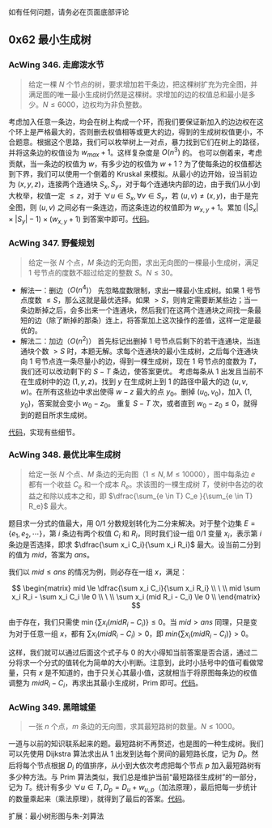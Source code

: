 如有任何问题，请务必在页面底部评论

## 0x62 最小生成树

### AcWing 346. 走廊泼水节

> 给定一棵 $N$ 个节点的树，要求增加若干条边，把这棵树扩充为完全图，并满足图的唯一最小生成树仍然是这棵树。求增加的边的权值总和最小是多少。$N \le 6000$，边权均为非负整数。

考虑加入任意一条边，均会在树上构成一个环，而我们要保证新加入的边边权在这个环上是严格最大的，否则删去权值相等或更大的边，得到的生成树权值更小，不合题意。根据这个思路，我们可以枚举树上一对点，暴力找到它们在树上的路径，并将这条边的权值设为 $w_{max} + 1$。这样复杂度是 $O(n^3)$ 的。
也可以倒着来，考虑贡献，当一条边的权值为 $w$，有多少边的权值为 $w + 1$？为了使每条边的权值都达到下界，我们可以使用一个倒着的 Kruskal 来模拟。从最小的边开始，设当前边为 $(x, y, z)$，连接两个连通块 $S_x, S_y$，对于每个连通块内部的边，由于我们从小到大枚举，权值一定 $\le z$，对于 $\forall u \in S_x, \forall v \in S_y$，若 $(u, v) \neq (x, y)$，由于是完全图，则 $(u, v)$ 之间必有一条连边，而这条连边的权值即为 $w_{x, y} + 1$。累加 $(|S_x| \times |S_y| - 1) \times (w_{x, y} + 1)$ 到答案中即可。[代码](https://www.acwing.com/activity/content/code/content/6905005/)。

### AcWing 347. 野餐规划

> 给定一张 $N$ 个点，$M$ 条边的无向图，求出无向图的一棵最小生成树，满足 $1$ 号节点的度数不超过给定的整数 $S$。$N \le 30$。

- 解法一：删边（$O(n^4)$）
  先忽略度数限制，求出一棵最小生成树。如果 $1$ 号节点度数 $\le S$，那么这就是最优选择。如果 $> S$，则肯定需要断某些边；当一条边断掉之后，会多出来一个连通块，然后我们在这两个连通块之间找一条最短的边（除了断掉的那条）连上，将答案加上这次操作的差值，这样一定是最优的。
- 解法二：加边（$O(n^2)$）
  首先标记出删掉 $1$ 号节点后剩下的若干连通块，当连通块个数 $> S$ 时，本题无解。求每个连通块的最小生成树，之后每个连通块向 $1$ 号节点连一条尽量小的边，得到一棵生成树，现在 $1$ 号节点的度数为 $T$，我们还可以改动剩下的 $S - T$ 条边，使答案更优。
  考虑每条从 $1$ 出发且当前不在生成树中的边 $(1, y, z)$。找到 $y$ 在生成树上到 $1$ 的路径中最大的边 $(u, v, w)$。在所有这些边中求出使得 $w - z$ 最大的点 $y_0$。删掉 $(u_0, v_0)$，加入 $(1, y_0)$，答案就会变小 $w_0 - z_0$。
  重复 $S - T$ 次，或者直到 $w_0 - z_0 \le 0$，就得到的题目所求生成树。

[代码](https://www.acwing.com/activity/content/code/content/6907164/)，实现有些细节。

### AcWing 348. 最优比率生成树

> 给定一张 $N$ 个点、$M$ 条边的无向图（$1 \le N, M \le 10000$），图中每条边 $e$ 都有一个收益 $C_e$ 和一个成本 $R_e$。求该图的一棵生成树 $T$，使树中各边的收益之和除以成本之和，即 $\dfrac{\sum_{e \in T} C_e }{\sum_{e \in T} R_e}$ 最大。

题目求一分式的值最大，用 0/1 分数规划转化为二分来解决。对于整个边集 $E = \{e_1, e_2, \cdots\}$，第 $i$ 条边有两个权值 $C_i$ 和 $R_i$，同时我们设一组 0/1 变量 $x_i$，表示第 $i$ 条边是否选择，即求 $\dfrac{\sum x_i C_i}{\sum x_i R_i}$ 最大。设当前二分到的值为 $mid$，答案为 $ans$。

我们以 $mid \le ans$ 的情况为例，则必存在一组 $x$，满足：

$$
\begin{matrix}
  mid \le \dfrac{\sum x_i C_i}{\sum x_i R_i} \\
  \ \\
  mid \sum x_i R_i - \sum x_i C_i \le 0 \\
  \ \\
  \sum x_i (mid R_i - C_i) \le 0 \\
\end{matrix}
$$

由于存在，我们只需使 $\min\{\sum x_i (mid R_i - C_i)\} \le 0$。当 $mid > ans$ 同理，只是变为对于任意一组 $x$，都有 $\sum x_i (mid R_i - C_i) > 0$，即 $min\{\sum x_i (mid R_i - C_i)\} > 0$。

这样，我们就可以通过后面这个式子与 $0$ 的大小得知当前答案是否合适，通过二分将求一个分式的值转化为简单的大小判断。注意到，此时小括号中的值可看做常量，只有 $x$ 是不知道的，由于只关心其最小值，这就相当于将原图每条边的权值调整为 $mid R_i - C_i$，再求出其最小生成树，Prim 即可。[代码](https://www.acwing.com/activity/content/code/content/6911180/)。

### AcWing 349. 黑暗城堡

> 一张 $n$ 个点，$m$ 条边的无向图，求其最短路树的数量。$N \le 1000$。

一道与以前的知识联系起来的题。最短路树不再赘述，也是图的一种生成树。我们可以先使用 Dijkstra 算法求出从 $1$ 出发到达每个房间的最短路长度，记为 $D_i$。然后将每个节点根据 $D_i$ 的值排序，从小到大依次考虑把每个节点 $p$ 加入最短路树有多少种方法。与 Prim 算法类似，我们总是维护当前“最短路径生成树”的一部分，记为 $T$。统计有多少 $\forall u \in T, D_p = D_u + w_{u, p}$（加法原理），最后把每一步统计的数量乘起来（乘法原理），就得到了最后的答案。[代码](https://www.acwing.com/activity/content/code/content/6911686/)。

扩展：最小树形图与朱-刘算法
